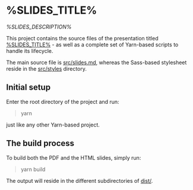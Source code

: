 # %SLIDES_TITLE%

_%SLIDES_DESCRIPTION%_

This project contains the source files of the presentation titled [%SLIDES_TITLE%](%SLIDES_WEBSITE%) - as well as a complete set of Yarn-based scripts to handle its lifecycle.

The main source file is [src/slides.md](src/slides.md), whereas the Sass-based stylesheet reside in the [src/styles](src/styles/) directory.

## Initial setup

Enter the root directory of the project and run:

> yarn

just like any other Yarn-based project.

## The build process

To build both the PDF and the HTML slides, simply run:

> yarn build

The output will reside in the different subdirectories of [dist/](dist/).
